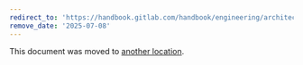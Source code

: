 ```yaml
---
redirect_to: 'https://handbook.gitlab.com/handbook/engineering/architecture/design-documents/cloud_native_build_logs/'
remove_date: '2025-07-08'
---
```


This document was moved to [another location](https://handbook.gitlab.com/handbook/engineering/architecture/design-documents/cloud_native_build_logs/).

<!-- This redirect file can be deleted after <2025-07-08>. -->
<!-- Redirects that point to other docs in the same project expire in three months. -->
<!-- Redirects that point to docs in a different project or site (for example, link is not relative and starts with `https:`) expire in one year. -->
<!-- Before deletion, see: https://docs.gitlab.com/ee/development/documentation/redirects.html -->
